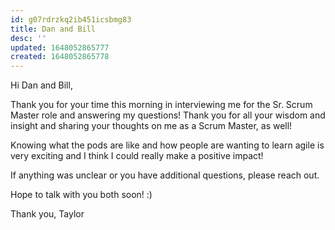 ```yaml
---
id: g07rdrzkq2ib451icsbmg83
title: Dan and Bill
desc: ''
updated: 1648052865777
created: 1648052865778
---
```


Hi Dan and Bill,

Thank you for your time this morning in interviewing me for the Sr. Scrum Master role and answering my questions!
Thank you for all your wisdom and insight and sharing your thoughts on me as a Scrum Master, as well!

Knowing what the pods are like and how people are wanting to learn agile is very exciting and I think I could really make a positive impact!

If anything was unclear or you have additional questions, please reach out.

Hope to talk with you both soon! :)

Thank you,
Taylor